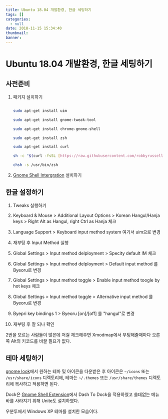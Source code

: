 ```yaml
---
title: Ubuntu 18.04 개발환경, 한글 세팅하기
tags: []
categories:
  - null
date: 2018-11-15 15:34:40
thumbnail:
banner:
---
```



# Ubuntu 18.04 개발환경, 한글 세팅하기

## 사전준비



1. 패키지 설치하기

	```bash

	sudo apt-get install uim

	sudo apt-get install gnome-tweak-tool

	sudo apt-get install chrome-gnome-shell

	sudo apt-get install zsh

	sudo apt-get install curl

	sh -c "$(curl -fsSL [https://raw.githubusercontent.com/robbyrussell/oh-my-zsh/master/tools/install.sh](https://raw.githubusercontent.com/robbyrussell/oh-my-zsh/master/tools/install.sh))"

	chsh -s /usr/bin/zsh

	```

2. [Gnome Shell Intergration](https://chrome.google.com/webstore/detail/gnome-shell-integration/gphhapmejobijbbhgpjhcjognlahblep?hl=en) 설치하기











## 한글 설정하기







1. Tweaks 실행하기



2. Keyboard & Mouse > Additional Layout Options > Korean Hangul/Hanja keys > Right Alt as Hangul, right Ctrl as Hanja 체크



3. Language Support > Keyboard input method system 여기서 uim으로 변경



4. 재부팅 후 Input Method 실행



5. Global Settings > Input method delployment > Specity default IM 체크



6. Global Settings > Input method delployment > Default input method 를 Byeoru로 변경



7. Global Settings > Input method toggle > Enable input method toogle by hot keys 체크



8. Global Settings > Input method toggle > Alternative input method 를 Byeoru로 변경



9. Byepri key bindings 1 > Byeoru [on]/[off] 를 "hangul"로 변경 



10. 재부팅 후 잘 되나 확인





2번을 모르는 사람들이 많은데 저걸 체크해주면 Xmodmap에서 부팅해줄때마다 오른쪽 Alt의 키코드를 바꿀 필요가 없다.



## 테마 세팅하기



[gnome look](https://www.gnome-look.org/)에서 원하는 테마 및 아이콘을 다운받은 후 아이콘은 `~/icons` 또는 `/usr/share/icons` 디렉토리에, 테마는 `~/.themes` 또는 `/usr/share/themes` 디렉토리에 복사하고 적용하면 된다. 



Dock은 [Gnome Shell Extension](https://extensions.gnome.org/)에서 Dash To Dock을 적용하였고 쓸데없는 메뉴바를 사라지기 위해 Unite도 설치하였다.



우분투에서 Windows XP 테마를 설치한 모습이다.



